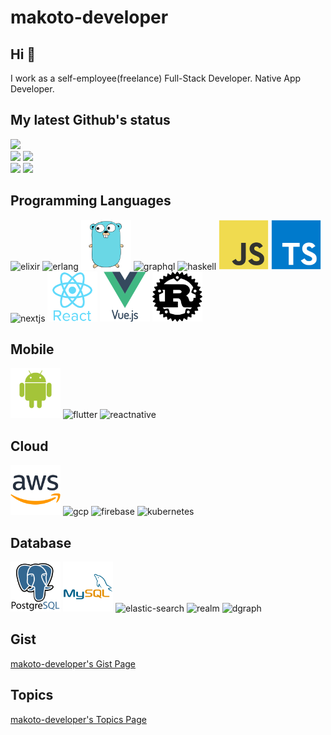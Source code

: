 # makoto-developer

## Hi 👋

I work as a self-employee(freelance) Full-Stack Developer. Native App Developer.

## My latest Github's status

<div>
  <img height="251px" src="https://github-readme-stats.vercel.app/api?username=makoto-developer&count_private=true&show_icons=true&theme=transparent"&include_all_commits=true />
</div>
<div>
  <img height="170px" src="https://github-readme-stats.vercel.app/api/top-langs/?username=makoto-developer&layout=compact&hide=JavaScript" />
  <img height="170px" src="https://github-profile-summary-cards.vercel.app/api/cards/productive-time?username=makoto-developer&utcOffset=9" />
</div>
<div>
  <img height="176px" src="https://github-profile-summary-cards.vercel.app/api/cards/repos-per-language?username=makoto-developer&exclude=JavaScript" />
  <img height="176px" src="https://github-profile-summary-cards.vercel.app/api/cards/most-commit-language?username=makoto-developer&exclude=JavaScript,shell" />
</div>

## Programming Languages

<div> 
<img src="https://www.vectorlogo.zone/logos/elixir-lang/elixir-lang-icon.svg" alt="elixir" height="80"/>
<img src="https://www.vectorlogo.zone/logos/erlang/erlang-official.svg" alt="erlang" height="80"/>
<img src="https://raw.githubusercontent.com/devicons/devicon/master/icons/go/go-original.svg" alt="go" height="80"/>
<img src="https://www.vectorlogo.zone/logos/graphql/graphql-icon.svg" alt="graphql" height="80"/>
<img src="https://upload.wikimedia.org/wikipedia/commons/1/1c/Haskell-Logo.svg" alt="haskell" height="80"/>
<img src="https://raw.githubusercontent.com/devicons/devicon/master/icons/javascript/javascript-original.svg" alt="javascript" height="80"/>
<img src="https://raw.githubusercontent.com/devicons/devicon/master/icons/typescript/typescript-original.svg" alt="typescript" height="80"/>
<img src="https://cdn.worldvectorlogo.com/logos/nextjs-2.svg" alt="nextjs" height="80"/>
<img src="https://raw.githubusercontent.com/devicons/devicon/master/icons/react/react-original-wordmark.svg" alt="react" height="80"/>
<img src="https://raw.githubusercontent.com/devicons/devicon/master/icons/vuejs/vuejs-original-wordmark.svg" alt="vue" height="80"/>
<img src="https://raw.githubusercontent.com/devicons/devicon/master/icons/rust/rust-plain.svg" alt="rust" height="80"/>
</div>

## Mobile

<div>
<img src="https://raw.githubusercontent.com/devicons/devicon/master/icons/android/android-original-wordmark.svg" alt="android" height="80"/>
<img src="https://www.vectorlogo.zone/logos/flutterio/flutterio-icon.svg" alt="flutter" height="80"/>
<img src="https://reactnative.dev/img/header_logo.svg" alt="reactnative" height="80"/>
</div>

## Cloud

<div>
<img src="https://raw.githubusercontent.com/devicons/devicon/master/icons/amazonwebservices/amazonwebservices-original-wordmark.svg" alt="aws" height="80"/>
<img src="https://www.vectorlogo.zone/logos/google_cloud/google_cloud-icon.svg" alt="gcp" height="80"/>
<img src="https://www.vectorlogo.zone/logos/firebase/firebase-icon.svg" alt="firebase" height="80"/>
<img src="https://raw.githubusercontent.com/jmnote/z-icons/master/svg/kubernetes.svg" alt="kubernetes" height="80"/>
</div>

## Database

<div>
<img src="https://raw.githubusercontent.com/devicons/devicon/master/icons/postgresql/postgresql-original-wordmark.svg" alt="postgresql" height="80"/>
<img src="https://raw.githubusercontent.com/devicons/devicon/master/icons/mysql/mysql-original-wordmark.svg" alt="mysql" height="80"/>
<img src="https://www.vectorlogo.zone/logos/elastic/elastic-icon.svg" alt="elastic-search" height="80"/>
<img src="https://raw.githubusercontent.com/bestofjs/bestofjs-webui/8665e8c267a0215f3159df28b33c365198101df5/public/logos/realm.svg" alt="realm" height="80"/>
<img src="https://www.vectorlogo.zone/logos/dgraphio/dgraphio-ar21.svg" alt="dgraph" height="80"/>

</div>

## Gist

[makoto-developer's Gist Page](https://gist.github.com/makoto-developer)

## Topics

[makoto-developer's Topics Page](https://github.com/stars/makoto-developer/topics)
